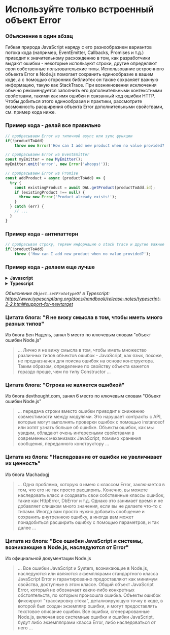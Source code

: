 # Используйте только встроенный объект Error

### Объяснение в один абзац

Гибкая природа JavaScript наряду с его разнообразием вариантов потока кода (например, EventEmitter, Callbacks, Promises и т.д.) приводит к значительному расхождению в том, как разработчики выдают ошибки - некоторые используют строки, другие определяют свои собственные пользовательские типы. Использование встроенного объекта Error в Node.js помогает сохранить единообразие в вашем коде, а с помощью сторонних библиотек он также сохраняет важную информацию, такую ​​как StackTrace. При возникновении исключения обычно рекомендуется заполнить его дополнительными контекстными свойствами, такими как имя ошибки и связанный код ошибки HTTP. Чтобы добиться этого единообразия и практики, рассмотрите возможность расширения объекта Error дополнительными свойствами, см. пример кода ниже.

### Пример кода - делай все правильно

```javascript
// пробрасываем Error из типичной async или sync функции
if(!productToAdd)
    throw new Error('How can I add new product when no value provided?');

// пробрасываем Error из EventEmitter
const myEmitter = new MyEmitter();
myEmitter.emit('error', new Error('whoops!'));

// пробрасываем Error из Promise
const addProduct = async (productToAdd) => {
  try {
    const existingProduct = await DAL.getProduct(productToAdd.id);
    if (existingProduct !== null) {
      throw new Error('Product already exists!');
    }
  } catch (err) {
    // ...
  }
}
```

### Пример кода - антипаттерн

```javascript
// пробрасывая строку, теряем информацию о stack trace и другие важные параметры
if(!productToAdd)
    throw ('How can I add new product when no value provided?');
```

### Пример кода - делаем еще лучше

<details>
<summary><strong>Javascript</strong></summary>

```javascript
// главные объект ошибки производный от нодовского Error
function AppError(name, httpCode, description, isOperational) {
    Error.call(this);
    Error.captureStackTrace(this);
    this.name = name;
    //... другие параметры тут
};

AppError.prototype = Object.create(Error.prototype);
AppError.prototype.constructor = AppError;

module.exports.AppError = AppError;

// клиент пробрасывает исключение
if(user == null)
    throw new AppError(commonErrors.resourceNotFound, commonHTTPErrors.notFound, 'further explanation', true)
```
</details>

<details>
<summary><strong>Typescript</strong></summary>

```typescript
// главные объект ошибки производный от нодовского Error
export class AppError extends Error {
  public readonly name: string;
  public readonly httpCode: HttpCode;
  public readonly isOperational: boolean;

  constructor(name: string, httpCode: HttpCode, description: string, isOperational: boolean) {
    super(description);

    Object.setPrototypeOf(this, new.target.prototype); // восстанавливаем цепочку прототипов

    this.name = name;
    this.httpCode = httpCode;
    this.isOperational = isOperational;

    Error.captureStackTrace(this);
  }
}

// клиент пробрасывает исключение
if(user == null)
    throw new AppError(commonErrors.resourceNotFound, commonHTTPErrors.notFound, 'further explanation', true)
```
</details>

*Объяснение `Object.setPrototypeOf` в Typescript: https://www.typescriptlang.org/docs/handbook/release-notes/typescript-2-2.html#support-for-newtarget*

### Цитата блога: "Я не вижу смысла в том, чтобы иметь много разных типов"

Из блога Бен Надель, занял 5 место по ключевым словам "объект ошибки Node.js"

> … Лично я не вижу смысла в том, чтобы иметь множество различных типов объектов ошибок - JavaScript, как язык, похоже, не предназначен для поиска ошибок на основе конструктора. Таким образом, определение по свойству объекта кажется гораздо проще, чем по типу Constructor …

### Цитата блога: "Строка не является ошибкой"

Из блога devthought.com, занял 6 место по ключевым словам "Объект ошибки Node.js"

> … передача строки вместо ошибки приводит к снижению совместимости между модулями. Это нарушает контракты с API, которые могут выполнять проверки ошибок с помощью instanceof или хотят узнать больше об ошибке. Объекты ошибок, как мы увидим, обладают очень интересными свойствами в современных механизмах JavaScript, помимо хранения сообщения, переданного конструктору …

### Цитата из блога: "Наследование от ошибки не увеличивает их ценность"

Из блога Machadogj

> … Одна проблема, которую я имею с классом Error, заключается в том, что его не так просто расширить. Конечно, вы можете наследовать класс и создавать свои собственные классы ошибок, такие как HttpError, DbError и т.д. Однако это занимает время и не добавляет слишком много значения, если вы не делаете что-то с типами. Иногда вам просто нужно добавить сообщение и сохранить внутреннюю ошибку, а иногда вам может понадобиться расширить ошибку с помощью параметров, и так далее …

### Цитата из блога: "Все ошибки JavaScript и системы, возникающие в Node.js, наследуются от Error"

Из официальной документации Node.js

> … Все ошибки JavaScript и System, возникающие в Node.js, наследуются или являются экземплярами стандартного класса JavaScript Error и гарантированно предоставляют как минимум свойства, доступные в этом классе. Общий объект JavaScript Error, который не обозначает каких-либо конкретных обстоятельств, по которым произошла ошибка. Объекты ошибок фиксируют "трассировку стека", детализирующую точку в коде, в которой был создан экземпляр ошибки, и могут предоставлять текстовое описание ошибки. Все ошибки, сгенерированные Node.js, включая все системные ошибки и ошибки JavaScript, будут либо экземплярами класса Error, либо наследоваться от него …